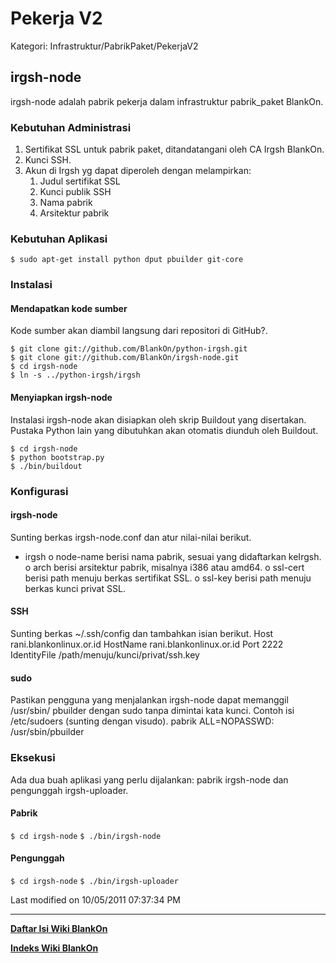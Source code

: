 # Pekerja V2
Kategori: Infrastruktur/PabrikPaket/PekerjaV2

## irgsh-node
irgsh-node adalah pabrik pekerja dalam infrastruktur ​pabrik_paket BlankOn.

### Kebutuhan Administrasi
   1. Sertifikat SSL untuk pabrik paket, ditandatangani oleh CA Irgsh BlankOn.
   2. Kunci SSH.
   3. Akun di ​Irgsh yg dapat diperoleh dengan melampirkan:
         1. Judul sertifikat SSL
         2. Kunci publik SSH
         3. Nama pabrik
         4. Arsitektur pabrik

### Kebutuhan Aplikasi
`$ sudo apt-get install python dput pbuilder git-core`

### Instalasi
#### Mendapatkan kode sumber
Kode sumber akan diambil langsung dari repositori di GitHub?.

```
$ git clone git://github.com/BlankOn/python-irgsh.git
$ git clone git://github.com/BlankOn/irgsh-node.git
$ cd irgsh-node
$ ln -s ../python-irgsh/irgsh
```

#### Menyiapkan irgsh-node
Instalasi irgsh-node akan disiapkan oleh skrip ​Buildout yang disertakan.
Pustaka Python lain yang dibutuhkan akan otomatis diunduh oleh Buildout.

```
$ cd irgsh-node
$ python bootstrap.py
$ ./bin/buildout
```

### Konfigurasi
#### irgsh-node
Sunting berkas irgsh-node.conf dan atur nilai-nilai berikut.
  * irgsh
          o node-name berisi nama pabrik, sesuai yang didaftarkan ke ​Irgsh.
          o arch berisi arsitektur pabrik, misalnya i386 atau amd64.
          o ssl-cert berisi path menuju berkas sertifikat SSL.
          o ssl-key berisi path menuju berkas kunci privat SSL.

#### SSH
Sunting berkas ~/.ssh/config dan tambahkan isian berikut.
Host rani.blankonlinux.or.id
HostName rani.blankonlinux.or.id
Port 2222
IdentityFile /path/menuju/kunci/privat/ssh.key

#### sudo
Pastikan pengguna yang menjalankan irgsh-node dapat memanggil /usr/sbin/
pbuilder dengan sudo tanpa dimintai kata kunci. Contoh isi /etc/sudoers
(sunting dengan visudo).
pabrik ALL=NOPASSWD: /usr/sbin/pbuilder

### Eksekusi
Ada dua buah aplikasi yang perlu dijalankan: pabrik irgsh-node dan pengunggah
irgsh-uploader.

#### Pabrik
`$ cd irgsh-node`
`$ ./bin/irgsh-node`

#### Pengunggah
`$ cd irgsh-node`
`$ ./bin/irgsh-uploader`

Last modified on 10/05/2011 07:37:34 PM

---
[**Daftar Isi Wiki BlankOn**](/DaftarIsi/README.md)
 
[**Indeks Wiki BlankOn**](/Indeks.md)

